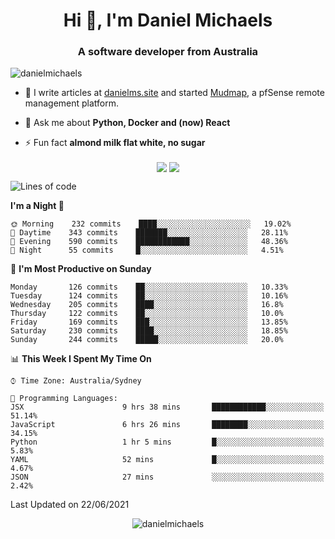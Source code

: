<h1 align="center">Hi 👋, I'm Daniel Michaels</h1>
<h3 align="center">A software developer from Australia</h3>
<p align="left"> <img src="https://komarev.com/ghpvc/?username=danielmichaels" alt="danielmichaels" /> </p>

- 📝 I write articles at [danielms.site](https://danielms.site) and started [Mudmap](https://mudmap.io?ref=danielmichaels), a pfSense remote management platform.

- 💬 Ask me about **Python, Docker and (now) React**

- ⚡ Fun fact **almond milk flat white, no sugar**

<p align="center">
<a href="https://twitter.com/dansult" target="_blank"><img align="center" src="https://img.shields.io/badge/twitter-%231DA1F2.svg?&style=for-the-badge&logo=twitter&logoColor=white"></a>
<a href="https://linkedin.com/in/daniel-michaels" target="_blank"><img align="center" src="https://img.shields.io/badge/linkedin-%230077B5.svg?&style=for-the-badge&logo=linkedin&logoColor=white"></a>
</p>

<!--START_SECTION:waka-->
![Lines of code](https://img.shields.io/badge/From%20Hello%20World%20I%27ve%20Written-420330%20lines%20of%20code-blue)

**I'm a Night 🦉** 

```text
🌞 Morning    232 commits    ████░░░░░░░░░░░░░░░░░░░░░   19.02% 
🌆 Daytime    343 commits    ███████░░░░░░░░░░░░░░░░░░   28.11% 
🌃 Evening    590 commits    ████████████░░░░░░░░░░░░░   48.36% 
🌙 Night      55 commits     █░░░░░░░░░░░░░░░░░░░░░░░░   4.51%

```
📅 **I'm Most Productive on Sunday** 

```text
Monday       126 commits    ██░░░░░░░░░░░░░░░░░░░░░░░   10.33% 
Tuesday      124 commits    ██░░░░░░░░░░░░░░░░░░░░░░░   10.16% 
Wednesday    205 commits    ████░░░░░░░░░░░░░░░░░░░░░   16.8% 
Thursday     122 commits    ██░░░░░░░░░░░░░░░░░░░░░░░   10.0% 
Friday       169 commits    ███░░░░░░░░░░░░░░░░░░░░░░   13.85% 
Saturday     230 commits    ████░░░░░░░░░░░░░░░░░░░░░   18.85% 
Sunday       244 commits    █████░░░░░░░░░░░░░░░░░░░░   20.0%

```


📊 **This Week I Spent My Time On** 

```text
⌚︎ Time Zone: Australia/Sydney

💬 Programming Languages: 
JSX                      9 hrs 38 mins       ████████████░░░░░░░░░░░░░   51.14% 
JavaScript               6 hrs 26 mins       ████████░░░░░░░░░░░░░░░░░   34.15% 
Python                   1 hr 5 mins         █░░░░░░░░░░░░░░░░░░░░░░░░   5.83% 
YAML                     52 mins             █░░░░░░░░░░░░░░░░░░░░░░░░   4.67% 
JSON                     27 mins             ░░░░░░░░░░░░░░░░░░░░░░░░░   2.42%

```


 Last Updated on 22/06/2021
<!--END_SECTION:waka-->

<p align="center"> <img src="https://github-readme-stats.vercel.app/api?username=danielmichaels&show_icons=true" alt="danielmichaels" /> </p>

